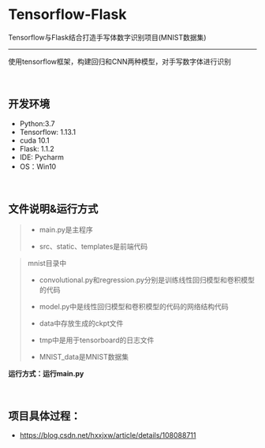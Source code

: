 # Tensorflow-Flask
Tensorflow与Flask结合打造手写体数字识别项目(MNIST数据集)

---

使用tensorflow框架，构建回归和CNN两种模型，对手写数字体进行识别

</br>

## 开发环境

* Python:3.7
* Tensorflow: 1.13.1
* cuda 10.1
* Flask: 1.1.2
* IDE: Pycharm
* OS：Win10

</br>

## 文件说明&运行方式

>*  main.py是主程序
>
>* src、static、templates是前端代码



> mnist目录中
>
> * convolutional.py和regression.py分别是训练线性回归模型和卷积模型的代码
>
> * model.py中是线性回归模型和卷积模型的代码的网络结构代码
>
> * data中存放生成的ckpt文件
>
> * tmp中是用于tensorboard的日志文件
>
> * MNIST_data是MNIST数据集



**运行方式：运行main.py**

</br>

## 项目具体过程：

- https://blog.csdn.net/hxxjxw/article/details/108088711